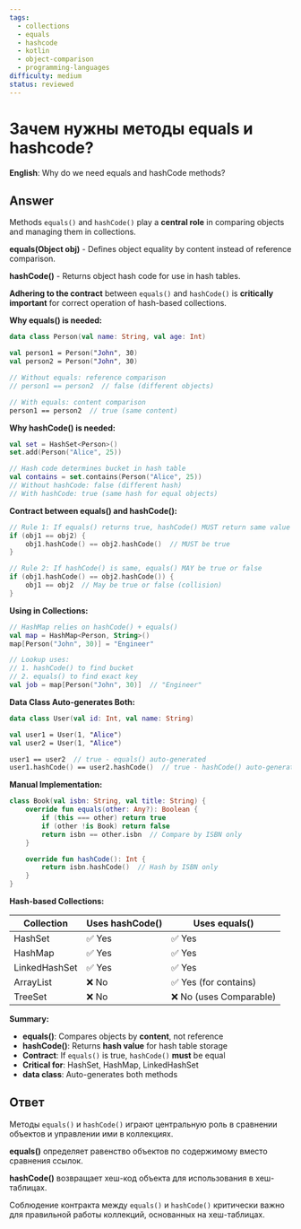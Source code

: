 ```yaml
---
tags:
  - collections
  - equals
  - hashcode
  - kotlin
  - object-comparison
  - programming-languages
difficulty: medium
status: reviewed
---
```


# Зачем нужны методы equals и hashcode?

**English**: Why do we need equals and hashCode methods?

## Answer

Methods `equals()` and `hashCode()` play a **central role** in comparing objects and managing them in collections.

**equals(Object obj)** - Defines object equality by content instead of reference comparison.

**hashCode()** - Returns object hash code for use in hash tables.

**Adhering to the contract** between `equals()` and `hashCode()` is **critically important** for correct operation of hash-based collections.

**Why equals() is needed:**

```kotlin
data class Person(val name: String, val age: Int)

val person1 = Person("John", 30)
val person2 = Person("John", 30)

// Without equals: reference comparison
// person1 == person2  // false (different objects)

// With equals: content comparison
person1 == person2  // true (same content)
```

**Why hashCode() is needed:**

```kotlin
val set = HashSet<Person>()
set.add(Person("Alice", 25))

// Hash code determines bucket in hash table
val contains = set.contains(Person("Alice", 25))
// Without hashCode: false (different hash)
// With hashCode: true (same hash for equal objects)
```

**Contract between equals() and hashCode():**

```kotlin
// Rule 1: If equals() returns true, hashCode() MUST return same value
if (obj1 == obj2) {
    obj1.hashCode() == obj2.hashCode()  // MUST be true
}

// Rule 2: If hashCode() is same, equals() MAY be true or false
if (obj1.hashCode() == obj2.hashCode()) {
    obj1 == obj2  // May be true or false (collision)
}
```

**Using in Collections:**

```kotlin
// HashMap relies on hashCode() + equals()
val map = HashMap<Person, String>()
map[Person("John", 30)] = "Engineer"

// Lookup uses:
// 1. hashCode() to find bucket
// 2. equals() to find exact key
val job = map[Person("John", 30)]  // "Engineer"
```

**Data Class Auto-generates Both:**

```kotlin
data class User(val id: Int, val name: String)

val user1 = User(1, "Alice")
val user2 = User(1, "Alice")

user1 == user2  // true - equals() auto-generated
user1.hashCode() == user2.hashCode()  // true - hashCode() auto-generated
```

**Manual Implementation:**

```kotlin
class Book(val isbn: String, val title: String) {
    override fun equals(other: Any?): Boolean {
        if (this === other) return true
        if (other !is Book) return false
        return isbn == other.isbn  // Compare by ISBN only
    }

    override fun hashCode(): Int {
        return isbn.hashCode()  // Hash by ISBN only
    }
}
```

**Hash-based Collections:**

| Collection | Uses hashCode() | Uses equals() |
|------------|-----------------|---------------|
| HashSet | ✅ Yes | ✅ Yes |
| HashMap | ✅ Yes | ✅ Yes |
| LinkedHashSet | ✅ Yes | ✅ Yes |
| ArrayList | ❌ No | ✅ Yes (for contains) |
| TreeSet | ❌ No | ❌ No (uses Comparable) |

**Summary:**

- **equals()**: Compares objects by **content**, not reference
- **hashCode()**: Returns **hash value** for hash table storage
- **Contract**: If `equals()` is true, `hashCode()` **must** be equal
- **Critical for**: HashSet, HashMap, LinkedHashSet
- **data class**: Auto-generates both methods

## Ответ

Методы `equals()` и `hashCode()` играют центральную роль в сравнении объектов и управлении ими в коллекциях.

**equals()** определяет равенство объектов по содержимому вместо сравнения ссылок.

**hashCode()** возвращает хеш-код объекта для использования в хеш-таблицах.

Соблюдение контракта между `equals()` и `hashCode()` критически важно для правильной работы коллекций, основанных на хеш-таблицах.

